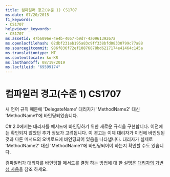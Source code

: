 ```yaml
---
title: 컴파일러 경고(수준 1) CS1707
ms.date: 07/20/2015
f1_keywords:
- CS1707
helpviewer_keywords:
- CS1707
ms.assetid: 47b6096e-4e4b-4057-b9d7-4a096139267a
ms.openlocfilehash: 02dbf231eb195a83c9ff338bfd08330799c77a88
ms.sourcegitcommit: 986f836f72ef10876878bd6217174e41464c145a
ms.translationtype: MT
ms.contentlocale: ko-KR
ms.lasthandoff: 08/19/2019
ms.locfileid: "69599174"
---
```

# <a name="compiler-warning-level-1-cs1707"></a>컴파일러 경고(수준 1) CS1707
새 언어 규칙 때문에 'DelegateName' 대리자가 'MethodName2' 대신 'MethodName1'에 바인딩되었습니다.  
  
 C# 2.0에서는 대리자를 메서드에 바인딩하기 위한 새로운 규칙을 구현합니다. 이전에는 확인되지 않았던 추가 정보가 고려됩니다. 이 경고는 이제 대리자가 이전에 바인딩된 것과 다른 메서드의 오버로드에 바인딩되어 있음을 나타냅니다. 대리자가 실제로 'MethodName2' 대신 'MethodName1'에 바인딩되어야 하는지 확인할 수도 있습니다.  
  
 컴파일러가 대리자를 바인딩할 메서드를 결정 하는 방법에 대 한 설명은 [대리자의 가변성 사용](../programming-guide/concepts/covariance-contravariance/using-variance-in-delegates.md)을 참조 하세요.
